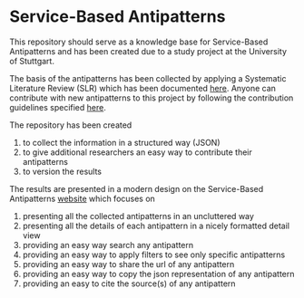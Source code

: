 # Service-Based Antipatterns

This repository should serve as a knowledge base for Service-Based Antipatterns and has been created due to a study project at the University of Stuttgart.

The basis of the antipatterns has been collected by applying a Systematic Literature Review (SLR) which has been documented [here](SLR.md).
Anyone can contribute with new antipatterns to this project by following the contribution guidelines specified [here](CONTRIBUTING.md).

The repository has been created
1. to collect the information in a structured way (JSON)
2. to give additional researchers an easy way to contribute their antipatterns
3. to version the results

The results are presented in a modern design on the Service-Based Antipatterns [website](https://xjreb.github.io/service-based-antipatterns/) which focuses on
1. presenting all the collected antipatterns in an uncluttered way
2. presenting all the details of each antipattern in a nicely formatted detail view
3. providing an easy way search any antipattern
4. providing an easy way to apply filters to see only specific antipatterns
5. providing an easy way to share the url of any antipattern
6. providing an easy way to copy the json representation of any antipattern
7. providing an easy to cite the source(s) of any antipattern 
 